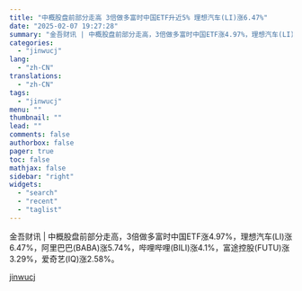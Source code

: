 ```yaml
---
title: "中概股盘前部分走高 3倍做多富时中国ETF升近5% 理想汽车(LI)涨6.47%"
date: "2025-02-07 19:27:28"
summary: "金吾财讯 | 中概股盘前部分走高，3倍做多富时中国ETF涨4.97%，理想汽车(LI)涨6.47%，..."
categories:
  - "jinwucj"
lang:
  - "zh-CN"
translations:
  - "zh-CN"
tags:
  - "jinwucj"
menu: ""
thumbnail: ""
lead: ""
comments: false
authorbox: false
pager: true
toc: false
mathjax: false
sidebar: "right"
widgets:
  - "search"
  - "recent"
  - "taglist"
---
```


金吾财讯 | 中概股盘前部分走高，3倍做多富时中国ETF涨4.97%，理想汽车(LI)涨6.47%，阿里巴巴(BABA)涨5.74%，哔哩哔哩(BILI)涨4.1%，富途控股(FUTU)涨3.29%，爱奇艺(IQ)涨2.58%。

[jinwucj](https://sky.szfiu.com/info/hk/details/265642194)
